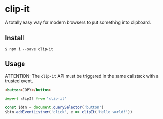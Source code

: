 # clip-it

A totally easy way for modern browsers to put something into clipboard.

## Install

```
$ npm i --save clip-it
```

## Usage

ATTENTION: The `clip-it` API must be triggered in the same callstack with a trusted event.

```html
<button>COPY</button>
```

```javascript
import clipIt from 'clip-it'

const $btn = document.querySelector('button')
$btn.addEventListner('click', e => clipIt('Hello world!'))
```